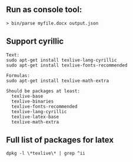 ## Run as console tool:

    > bin/parse myfile.docx output.json

## Support cyrillic

    Text:
    sudo apt-get install texlive-lang-cyrillic
    sudo apt-get install texlive-fonts-recommended

    Formulas:
    sudo apt-get install texlive-math-extra

    Should be packages at least:
      texlive-base
      texlive-binaries
      texlive-fonts-recommended
      texlive-lang-cyrillic
      texlive-latex-base
      texlive-math-extra

## Full list of packages for latex

    dpkg -l \*texlive\* | grep ^ii


